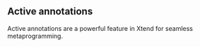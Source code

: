 ## Active annotations

Active annotations are a powerful feature in Xtend for seamless metaprogramming.
